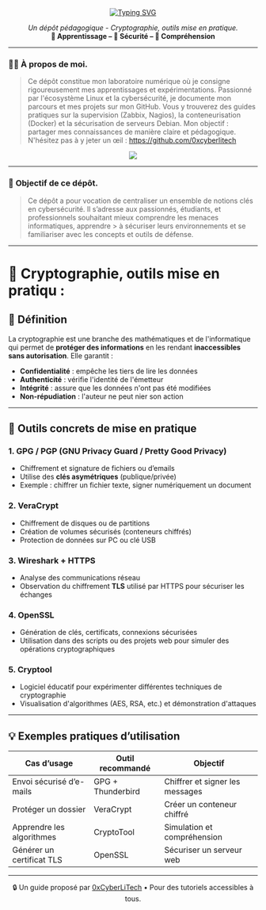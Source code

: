 <div align="center">

<a href="https://github.com/0xCyberLiTech">
  <img src="https://readme-typing-svg.herokuapp.com?font=Fira+Code&size=32&pause=1000&color=D14A4A&center=true&vCenter=true&width=1000&lines=CRYPTOGRAPHIE+%26+CYBERSÉCURITÉ;Chiffrement+•+Hachage+•+Authentification;Comprendre+les+bases+pour+mieux+protéger" alt="Typing SVG" />
</a>

<p align="center">
  <em>Un dépôt pédagogique - Cryptographie, outils mise en pratique.</em><br>
  <b>📘 Apprentissage – 🔐 Sécurité – 🧠 Compréhension</b>
</p>

</div>

---

### 👨‍💻 **À propos de moi.**

> Ce dépôt constitue mon laboratoire numérique où je consigne rigoureusement mes apprentissages et expérimentations.
> Passionné par l'écosystème Linux et la cybersécurité, je documente mon parcours et mes projets sur mon GitHub.
> Vous y trouverez des guides pratiques sur la supervision (Zabbix, Nagios), la conteneurisation (Docker) et la sécurisation de serveurs Debian.
> Mon objectif : partager mes connaissances de manière claire et pédagogique.
> N'hésitez pas à y jeter un œil : https://github.com/0xcyberlitech

<p align="center">
  <a href="https://skillicons.dev">
    <img src="https://skillicons.dev/icons?i=linux,debian,bash,docker,nginx,grafana,prometheus,git,vim" />
  </a>
</p>

---

### 🎯 **Objectif de ce dépôt.**

> Ce dépôt a pour vocation de centraliser un ensemble de notions clés en cybersécurité. Il s’adresse aux passionnés, étudiants, et professionnels souhaitant mieux comprendre les menaces informatiques, apprendre  > à sécuriser leurs environnements et se familiariser avec les concepts et outils de défense.

---

# 🔐 Cryptographie, outils mise en pratiqu :

## 📘 Définition
La cryptographie est une branche des mathématiques et de l'informatique qui permet de **protéger des informations** en les rendant **inaccessibles sans autorisation**. Elle garantit :
- **Confidentialité** : empêche les tiers de lire les données
- **Authenticité** : vérifie l'identité de l'émetteur
- **Intégrité** : assure que les données n'ont pas été modifiées
- **Non-répudiation** : l'auteur ne peut nier son action

---

## 🧰 Outils concrets de mise en pratique

### 1. GPG / PGP (GNU Privacy Guard / Pretty Good Privacy)
- Chiffrement et signature de fichiers ou d’emails
- Utilise des **clés asymétriques** (publique/privée)
- Exemple : chiffrer un fichier texte, signer numériquement un document

### 2. VeraCrypt
- Chiffrement de disques ou de partitions
- Création de volumes sécurisés (conteneurs chiffrés)
- Protection de données sur PC ou clé USB

### 3. Wireshark + HTTPS
- Analyse des communications réseau
- Observation du chiffrement **TLS** utilisé par HTTPS pour sécuriser les échanges

### 4. OpenSSL
- Génération de clés, certificats, connexions sécurisées
- Utilisation dans des scripts ou des projets web pour simuler des opérations cryptographiques

### 5. Cryptool
- Logiciel éducatif pour expérimenter différentes techniques de cryptographie
- Visualisation d'algorithmes (AES, RSA, etc.) et démonstration d'attaques

---

## 💡 Exemples pratiques d’utilisation

| Cas d’usage               | Outil recommandé   | Objectif                          |
|--------------------------|--------------------|-----------------------------------|
| Envoi sécurisé d’e-mails | GPG + Thunderbird  | Chiffrer et signer les messages   |
| Protéger un dossier      | VeraCrypt           | Créer un conteneur chiffré       |
| Apprendre les algorithmes| CryptoTool          | Simulation et compréhension       |
| Générer un certificat TLS| OpenSSL             | Sécuriser un serveur web          |

---

<p align="center">
  🔒 Un guide proposé par <a href="https://github.com/0xCyberLiTech">0xCyberLiTech</a> • Pour des tutoriels accessibles à tous.
</p>
